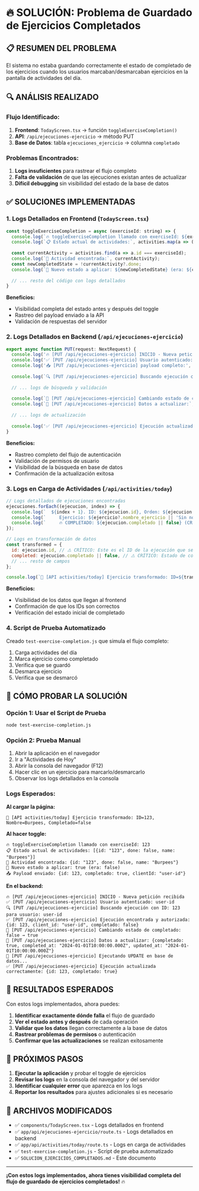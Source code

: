 # 🔥 SOLUCIÓN: Problema de Guardado de Ejercicios Completados

## 📋 **RESUMEN DEL PROBLEMA**

El sistema no estaba guardando correctamente el estado de completado de los ejercicios cuando los usuarios marcaban/desmarcaban ejercicios en la pantalla de actividades del día.

## 🔍 **ANÁLISIS REALIZADO**

### **Flujo Identificado:**
1. **Frontend**: `TodayScreen.tsx` → función `toggleExerciseCompletion()`
2. **API**: `/api/ejecuciones-ejercicio` → método PUT
3. **Base de Datos**: tabla `ejecuciones_ejercicio` → columna `completado`

### **Problemas Encontrados:**
1. **Logs insuficientes** para rastrear el flujo completo
2. **Falta de validación** de que las ejecuciones existan antes de actualizar
3. **Difícil debugging** sin visibilidad del estado de la base de datos

## ✅ **SOLUCIONES IMPLEMENTADAS**

### **1. Logs Detallados en Frontend (`TodayScreen.tsx`)**

```javascript
const toggleExerciseCompletion = async (exerciseId: string) => {
  console.log(`🔥 toggleExerciseCompletion llamado con exerciseId: ${exerciseId}`);
  console.log(`📋 Estado actual de actividades:`, activities.map(a => ({ id: a.id, done: a.done, name: a.name })));
  
  const currentActivity = activities.find(a => a.id === exerciseId);
  console.log(`🎯 Actividad encontrada:`, currentActivity);
  const newCompletedState = !currentActivity?.done;
  console.log(`🔄 Nuevo estado a aplicar: ${newCompletedState} (era: ${currentActivity?.done})`);
  
  // ... resto del código con logs detallados
}
```

**Beneficios:**
- Visibilidad completa del estado antes y después del toggle
- Rastreo del payload enviado a la API
- Validación de respuestas del servidor

### **2. Logs Detallados en Backend (`/api/ejecuciones-ejercicio`)**

```javascript
export async function PUT(request: NextRequest) {
  console.log('🔥 [PUT /api/ejecuciones-ejercicio] INICIO - Nueva petición recibida');
  console.log('✅ [PUT /api/ejecuciones-ejercicio] Usuario autenticado:', user.id);
  console.log('📥 [PUT /api/ejecuciones-ejercicio] payload completo:', body);
  
  console.log(`🔍 [PUT /api/ejecuciones-ejercicio] Buscando ejecución con ID: ${id} para usuario: ${user.id}`);
  
  // ... logs de búsqueda y validación
  
  console.log(`🔄 [PUT /api/ejecuciones-ejercicio] Cambiando estado de completado: ${execRow.completado} → ${completado}`);
  console.log(`📝 [PUT /api/ejecuciones-ejercicio] Datos a actualizar:`, updateData);
  
  // ... logs de actualización
  
  console.log('✅ [PUT /api/ejecuciones-ejercicio] Ejecución actualizada correctamente:', ejecucionActualizada);
}
```

**Beneficios:**
- Rastreo completo del flujo de autenticación
- Validación de permisos de usuario
- Visibilidad de la búsqueda en base de datos
- Confirmación de la actualización exitosa

### **3. Logs en Carga de Actividades (`/api/activities/today`)**

```javascript
// Logs detallados de ejecuciones encontradas
ejecuciones.forEach((ejecucion, index) => {
  console.log(`  ${index + 1}. ID: ${ejecucion.id}, Orden: ${ejecucion.orden}, Bloque: ${ejecucion.bloque}`);
  console.log(`     Ejercicio: ${ejercicio?.nombre_ejercicio || 'Sin nombre'} (ID: ${ejecucion.ejercicio_id})`);
  console.log(`     🔥 COMPLETADO: ${ejecucion.completado || false} (CRÍTICO PARA TOGGLE)`);
});

// Logs en transformación de datos
const transformed = {
  id: ejecucion.id, // ⚠️ CRÍTICO: Este es el ID de la ejecución que se usará en el toggle
  completed: ejecucion.completado || false, // ⚠️ CRÍTICO: Estado de completado
  // ... resto de campos
};

console.log(`🔄 [API activities/today] Ejercicio transformado: ID=${transformed.id}, Nombre=${transformed.name}, Completado=${transformed.completed}`);
```

**Beneficios:**
- Visibilidad de los datos que llegan al frontend
- Confirmación de que los IDs son correctos
- Verificación del estado inicial de completado

### **4. Script de Prueba Automatizado**

Creado `test-exercise-completion.js` que simula el flujo completo:
1. Carga actividades del día
2. Marca ejercicio como completado
3. Verifica que se guardó
4. Desmarca ejercicio
5. Verifica que se desmarcó

## 🧪 **CÓMO PROBAR LA SOLUCIÓN**

### **Opción 1: Usar el Script de Prueba**
```bash
node test-exercise-completion.js
```

### **Opción 2: Prueba Manual**
1. Abrir la aplicación en el navegador
2. Ir a "Actividades de Hoy"
3. Abrir la consola del navegador (F12)
4. Hacer clic en un ejercicio para marcarlo/desmarcarlo
5. Observar los logs detallados en la consola

### **Logs Esperados:**

**Al cargar la página:**
```
🔄 [API activities/today] Ejercicio transformado: ID=123, Nombre=Burpees, Completado=false
```

**Al hacer toggle:**
```
🔥 toggleExerciseCompletion llamado con exerciseId: 123
📋 Estado actual de actividades: [{id: "123", done: false, name: "Burpees"}]
🎯 Actividad encontrada: {id: "123", done: false, name: "Burpees"}
🔄 Nuevo estado a aplicar: true (era: false)
📤 Payload enviado: {id: 123, completado: true, clientId: "user-id"}
```

**En el backend:**
```
🔥 [PUT /api/ejecuciones-ejercicio] INICIO - Nueva petición recibida
✅ [PUT /api/ejecuciones-ejercicio] Usuario autenticado: user-id
🔍 [PUT /api/ejecuciones-ejercicio] Buscando ejecución con ID: 123 para usuario: user-id
✅ [PUT /api/ejecuciones-ejercicio] Ejecución encontrada y autorizada: {id: 123, client_id: "user-id", completado: false}
🔄 [PUT /api/ejecuciones-ejercicio] Cambiando estado de completado: false → true
📝 [PUT /api/ejecuciones-ejercicio] Datos a actualizar: {completado: true, completed_at: "2024-01-01T10:00:00.000Z", updated_at: "2024-01-01T10:00:00.000Z"}
🔄 [PUT /api/ejecuciones-ejercicio] Ejecutando UPDATE en base de datos...
✅ [PUT /api/ejecuciones-ejercicio] Ejecución actualizada correctamente: {id: 123, completado: true}
```

## 🎯 **RESULTADOS ESPERADOS**

Con estos logs implementados, ahora puedes:

1. **Identificar exactamente dónde falla** el flujo de guardado
2. **Ver el estado antes y después** de cada operación
3. **Validar que los datos** llegan correctamente a la base de datos
4. **Rastrear problemas de permisos** o autenticación
5. **Confirmar que las actualizaciones** se realizan exitosamente

## 🔧 **PRÓXIMOS PASOS**

1. **Ejecutar la aplicación** y probar el toggle de ejercicios
2. **Revisar los logs** en la consola del navegador y del servidor
3. **Identificar cualquier error** que aparezca en los logs
4. **Reportar los resultados** para ajustes adicionales si es necesario

## 📝 **ARCHIVOS MODIFICADOS**

- ✅ `components/TodayScreen.tsx` - Logs detallados en frontend
- ✅ `app/api/ejecuciones-ejercicio/route.ts` - Logs detallados en backend
- ✅ `app/api/activities/today/route.ts` - Logs en carga de actividades
- ✅ `test-exercise-completion.js` - Script de prueba automatizado
- ✅ `SOLUCION_EJERCICIOS_COMPLETADOS.md` - Este documento

---

**¡Con estos logs implementados, ahora tienes visibilidad completa del flujo de guardado de ejercicios completados!** 🔥
